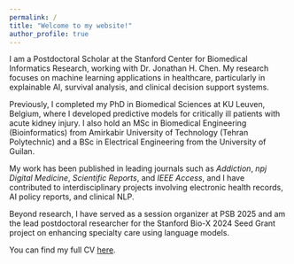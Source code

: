 ```yaml
---
permalink: /
title: "Welcome to my website!"
author_profile: true
---
```


I am a Postdoctoral Scholar at the Stanford Center for Biomedical Informatics Research, working with Dr. Jonathan H. Chen. My research focuses on machine learning applications in healthcare, particularly in explainable AI, survival analysis, and clinical decision support systems.

Previously, I completed my PhD in Biomedical Sciences at KU Leuven, Belgium, where I developed predictive models for critically ill patients with acute kidney injury. I also hold an MSc in Biomedical Engineering (Bioinformatics) from Amirkabir University of Technology (Tehran Polytechnic) and a BSc in Electrical Engineering from the University of Guilan.

My work has been published in leading journals such as *Addiction*, *npj Digital Medicine*, *Scientific Reports*, and *IEEE Access*, and I have contributed to interdisciplinary projects involving electronic health records, AI policy reports, and clinical NLP.

Beyond research, I have served as a session organizer at PSB 2025 and am the lead postdoctoral researcher for the Stanford Bio-X 2024 Seed Grant project on enhancing specialty care using language models.

You can find my full CV [here](../files/cv.pdf).
